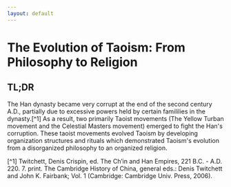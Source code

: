 ```yaml
---
layout: default
---
```

# The Evolution of Taoism: From Philosophy to Religion
## TL;DR
The Han dynasty became very corrupt at the end of the second century A.D., partially due to excessive powers held by certain famililies in the dynasty.[^1] As a result, two primarily Taoist movements (The Yellow Turban movement and the Celestial Masters movement) emerged to fight the Han's corruption. These taoist movements evolved Taoism by developing organization structures and rituals which demonstrated Taoism's evolution from a disorganized philosophy to an organized religion.

[^1] Twitchett, Denis Crispin, ed. The Ch’in and Han Empires, 221 B.C. - A.D. 220. 7. print. The Cambridge History of China, general eds.: Denis Twitchett and John K. Fairbank; Vol. 1 (Cambridge: Cambridge Univ. Press, 2006).